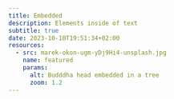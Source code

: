 ```yaml
---
title: Embedded
description: Elements inside of text
subtitle: true
date: 2023-10-10T19:51:34+02:00
resources:
  - src: marek-okon-ugm-yDj9Hi4-unsplash.jpg
    name: featured
    params:
      alt: Budddha head embedded in a tree
      zoom: 1.2
---
```

